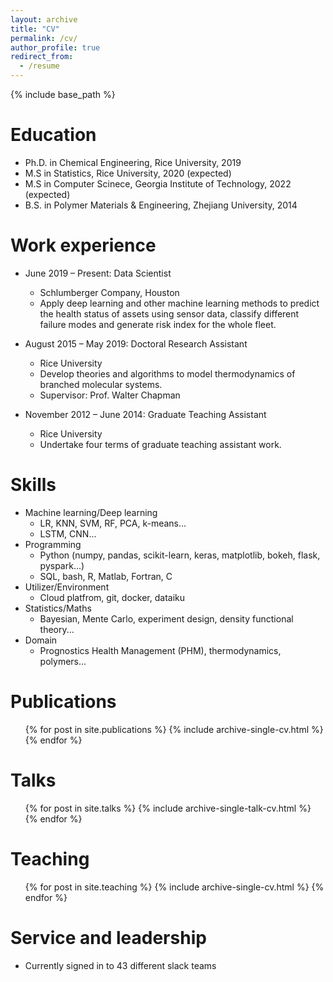 ```yaml
---
layout: archive
title: "CV"
permalink: /cv/
author_profile: true
redirect_from:
  - /resume
---
```


{% include base_path %}

Education
======
* Ph.D. in Chemical Engineering, Rice University, 2019
* M.S in Statistics, Rice University, 2020 (expected)
* M.S in Computer Scinece, Georgia Institute of Technology, 2022 (expected)
* B.S. in Polymer Materials & Engineering, Zhejiang University, 2014

Work experience
======
* June 2019 – Present: Data Scientist
  * Schlumberger Company, Houston
  * Apply deep learning and other machine learning methods to predict the health status of assets using sensor data, classify different failure modes and generate risk index for the whole fleet.

* August 2015 – May 2019: Doctoral Research Assistant
  * Rice University
  * Develop theories and algorithms to model thermodynamics of branched molecular systems.
  * Supervisor: Prof. Walter Chapman

* November 2012 – June 2014: Graduate Teaching Assistant
  * Rice University
  * Undertake four terms of graduate teaching assistant work.
  
Skills
======
* Machine learning/Deep learning
  * LR, KNN, SVM, RF, PCA, k-means...
  * LSTM, CNN...
* Programming
  * Python (numpy, pandas, scikit-learn, keras, matplotlib, bokeh, flask, pyspark...)
  * SQL, bash, R, Matlab, Fortran, C
* Utilizer/Environment
  * Cloud platfrom, git, docker, dataiku 
* Statistics/Maths
  * Bayesian, Mente Carlo, experiment design, density functional theory... 
* Domain
  * Prognostics Health Management (PHM), thermodynamics, polymers...

Publications
======
  <ul>{% for post in site.publications %}
    {% include archive-single-cv.html %}
  {% endfor %}</ul>
  
Talks
======
  <ul>{% for post in site.talks %}
    {% include archive-single-talk-cv.html %}
  {% endfor %}</ul>
  
Teaching
======
  <ul>{% for post in site.teaching %}
    {% include archive-single-cv.html %}
  {% endfor %}</ul>
  
Service and leadership
======
* Currently signed in to 43 different slack teams
